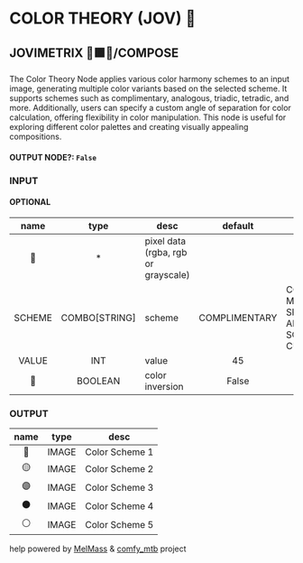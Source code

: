 # COLOR THEORY (JOV) 🛞

## JOVIMETRIX 🔺🟩🔵/COMPOSE

The Color Theory Node applies various color harmony schemes to an input image, generating multiple color variants based on the selected scheme. It supports schemes such as complimentary, analogous, triadic, tetradic, and more. Additionally, users can specify a custom angle of separation for color calculation, offering flexibility in color manipulation. This node is useful for exploring different color palettes and creating visually appealing compositions.

#### OUTPUT NODE?: `False`

### INPUT

#### OPTIONAL

name|type|desc|default|meta
:---:|:---:|---|:---:|---
👾| * | pixel data (rgba, rgb or grayscale) |  | 
SCHEME| COMBO[STRING] | scheme | COMPLIMENTARY | COMPLIMENTARY, MONOCHROMATIC,<br>SPLIT_COMPLIMENTARY, ANALOGOUS, TRIADIC,<br>SQUARE, COMPOUND, CUSTOM_TETRAD
VALUE| INT | value | 45 | 
🔳| BOOLEAN | color inversion | False | 

### OUTPUT

name|type|desc
:---:|:---:|---
🔵| IMAGE | Color Scheme 1 
🟡| IMAGE | Color Scheme 2 
🟣| IMAGE | Color Scheme 3 
⚫️| IMAGE | Color Scheme 4 
⚪| IMAGE | Color Scheme 5 

help powered by [MelMass](https://github.com/melMass) & [comfy_mtb](https://github.com/melMass/comfy_mtb) project